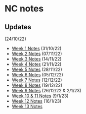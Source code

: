 # NC notes

## Updates

(24/10/22)
* [Week 1 Notes](https://hackmd.io/@Rs7-mZniS1WXLPIkTdk4Mg/SyUkJ0NVj)
(31/10/22)
* [Week 2 Notes](https://hackmd.io/@doPpmyH4Ta-4Yc8pq3u-ZA/HkaTvyiEo)
(07/11/22)
* [Week 3 Notes](https://hackmd.io/@doPpmyH4Ta-4Yc8pq3u-ZA/BknUwH-8i)
(14/11/22)
* [Week 4 Notes](https://hackmd.io/@doPpmyH4Ta-4Yc8pq3u-ZA/SyK53ltUo)
(21/11/22)
* [Week 5 Notes](https://hackmd.io/@doPpmyH4Ta-4Yc8pq3u-ZA/rJ5ikDfDj)
(28/11/22)
* [Week 6 Notes](https://hackmd.io/@doPpmyH4Ta-4Yc8pq3u-ZA/Hyu6ee6ws)
(05/12/22)
* [Week 7 Notes](https://hackmd.io/@doPpmyH4Ta-4Yc8pq3u-ZA/Hk25tFmus)
(12/12/22)
* [Week 8 Notes](https://hackmd.io/@doPpmyH4Ta-4Yc8pq3u-ZA/HyxgxaAOi)
(19/12/22)
* [Week 9 Notes](https://hackmd.io/@doPpmyH4Ta-4Yc8pq3u-ZA/S1PIcIdts)
(26/12/22 & 2/1/23)
* [Week 10 & 11 Notes](https://hackmd.io/@doPpmyH4Ta-4Yc8pq3u-ZA/H1OH_-_5j)
(9/1/23)
* [Week 12 Notes](https://hackmd.io/@doPpmyH4Ta-4Yc8pq3u-ZA/SynuaaMoo)
(16/1/23)
* [Week 13 Notes](https://hackmd.io/@doPpmyH4Ta-4Yc8pq3u-ZA/BkGJ-3oio)